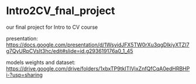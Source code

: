 # Intro2CV_fnal_project
our final project for Intro to CV course

presentation:
https://docs.google.com/presentation/d/1WsyidJFX5TW0rXu3qgDIkiyXTZI7g7QyURpCVsIt3hc/edit#slide=id.g293619176a0_1_45

models weights and dataset:
https://drive.google.com/drive/folders/1xbxTP9tkITIVjxZnfQfCqA0edHRBHPi-?usp=sharing
